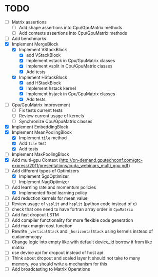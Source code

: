 # TODO

- [ ] Matrix assertions
    - [ ] Add shape assertions into Cpu/GpuMatrix methods
    - [ ] Add contexts assertions into Cpu/GpuMatrix methods
- [ ] Add benchmarks
- [x] Implement MergeBlock
    - [x] Implement VStackBlock
        - [x] add VStackBlock
        - [x] Implement vstack in Cpu/GpuMatrix classes
        - [x] Implement vsplit in Cpu/GpuMatrix classes
        - [x] Add tests
    - [x] Implement HStackBlock
        - [x] add HStackBlock
        - [x] Implement hstack kernel
        - [x] Implement hstack in Cpu/GpuMatrix classes
        - [x] Add tests
- [ ] Cpu/GpuMatrix improvement    
    - [ ] Fix tests current tests
    - [ ] Review current usage of kernels
    - [ ] Synchronize Cpu/GpuMatrix classes
- [x] Implement EmbeddingBlock    
- [x] Implement MeanPoolingBlock
    - [x] Implement `tile` method
    - [x] Add `tile` test
    - [x] Add tests
- [ ] Implement MaxPoolingBlock
- [x] Add multi-gpu Context (http://on-demand.gputechconf.com/gtc-express/2011/presentations/cuda_webinars_multi_gpu.pdf)
- [ ] Add different types of Optimizers
    - [x] Implement SgdOptimizer
    - [ ] Implement NagOptimizer
- [ ] Add learning rate and momentum policies
    - [x] Implemented fixed learning policy
- [ ] Add reduction kernels for mean value
- [ ] Review usage of `vsplit` and `hsplit` (python code instead of c) 
- [ ] check that one need to have fortran array order in `CpuMatrix`
- [ ] Add fast dropout LSTM
- [ ] Add compiler functionality for more flexible code generation
- [ ] Add max margin cost function
- [ ] Rewrite `_verticalStack` and `_horizontalStack` using kernels instead of cudamemcopy
- [ ] Change logic into empty like with default device_id borrow it from like matrix
- [ ] use device api for dropout instead of host api
- [ ] Think about dropout and scaled layer It should not take to many memory, you should write a mechanism for this
- [ ] Add broadcasting to Matrix Operations